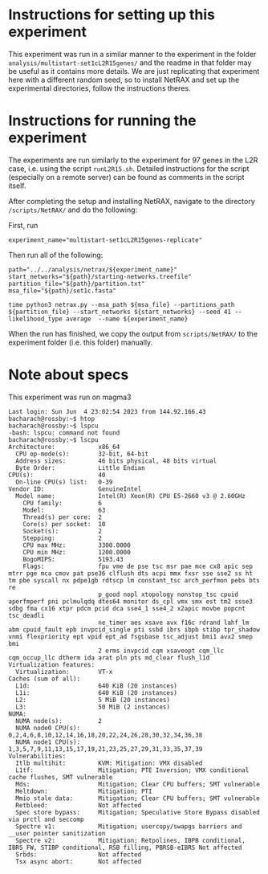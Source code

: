 # Instructions for setting up this experiment

This experiment was run in a similar manner to the experiment in the folder
`analysis/multistart-set1cL2R15genes/` and the readme in that folder may be
useful as it contains more details. We are just replicating that experiment here
with a different random seed, so to install NetRAX and set up the experimental
directories, follow the instructions theres.

# Instructions for running the experiment
The experiments are run similarly to the experiment for 97 genes in the L2R
case, i.e. using the script `runL2R15.sh`. Detailed instructions for the script
(especially on a remote server) can be found as comments in the script itself.



After completing the setup and installing NetRAX, navigate to the directory
`/scripts/NetRAX/` and do the following:

First, run
```
experiment_name="multistart-set1cL2R15genes-replicate"
```

Then run all of the following:

```
path="../../analysis/netrax/${experiment_name}"
start_networks="${path}/starting-networks.treefile"
partition_file="${path}/partition.txt"
msa_file="${path}/set1c.fasta"

time python3 netrax.py --msa_path ${msa_file} --partitions_path ${partition_file} --start_networks ${start_networks} --seed 41 --likelihood_type average  --name ${experiment_name}

```

When the run has finished, we copy the output from `scripts/NetRAX/` to the
experiment folder (i.e. this folder) manually.

# Note about specs
This experiment was run on magma3

```
Last login: Sun Jun  4 23:02:54 2023 from 144.92.166.43
bacharach@rossby:~$ htop
bacharach@rossby:~$ lspcu
-bash: lspcu: command not found
bacharach@rossby:~$ lscpu
Architecture:            x86_64
  CPU op-mode(s):        32-bit, 64-bit
  Address sizes:         46 bits physical, 48 bits virtual
  Byte Order:            Little Endian
CPU(s):                  40
  On-line CPU(s) list:   0-39
Vendor ID:               GenuineIntel
  Model name:            Intel(R) Xeon(R) CPU E5-2660 v3 @ 2.60GHz
    CPU family:          6
    Model:               63
    Thread(s) per core:  2
    Core(s) per socket:  10
    Socket(s):           2
    Stepping:            2
    CPU max MHz:         3300.0000
    CPU min MHz:         1200.0000
    BogoMIPS:            5193.43
    Flags:               fpu vme de pse tsc msr pae mce cx8 apic sep mtrr pge mca cmov pat pse36 clflush dts acpi mmx fxsr sse sse2 ss ht tm pbe syscall nx pdpe1gb rdtscp lm constant_tsc arch_perfmon pebs bts re
                         p_good nopl xtopology nonstop_tsc cpuid aperfmperf pni pclmulqdq dtes64 monitor ds_cpl vmx smx est tm2 ssse3 sdbg fma cx16 xtpr pdcm pcid dca sse4_1 sse4_2 x2apic movbe popcnt tsc_deadli
                         ne_timer aes xsave avx f16c rdrand lahf_lm abm cpuid_fault epb invpcid_single pti ssbd ibrs ibpb stibp tpr_shadow vnmi flexpriority ept vpid ept_ad fsgsbase tsc_adjust bmi1 avx2 smep bmi
                         2 erms invpcid cqm xsaveopt cqm_llc cqm_occup_llc dtherm ida arat pln pts md_clear flush_l1d
Virtualization features: 
  Virtualization:        VT-x
Caches (sum of all):     
  L1d:                   640 KiB (20 instances)
  L1i:                   640 KiB (20 instances)
  L2:                    5 MiB (20 instances)
  L3:                    50 MiB (2 instances)
NUMA:                    
  NUMA node(s):          2
  NUMA node0 CPU(s):     0,2,4,6,8,10,12,14,16,18,20,22,24,26,28,30,32,34,36,38
  NUMA node1 CPU(s):     1,3,5,7,9,11,13,15,17,19,21,23,25,27,29,31,33,35,37,39
Vulnerabilities:         
  Itlb multihit:         KVM: Mitigation: VMX disabled
  L1tf:                  Mitigation; PTE Inversion; VMX conditional cache flushes, SMT vulnerable
  Mds:                   Mitigation; Clear CPU buffers; SMT vulnerable
  Meltdown:              Mitigation; PTI
  Mmio stale data:       Mitigation; Clear CPU buffers; SMT vulnerable
  Retbleed:              Not affected
  Spec store bypass:     Mitigation; Speculative Store Bypass disabled via prctl and seccomp
  Spectre v1:            Mitigation; usercopy/swapgs barriers and __user pointer sanitization
  Spectre v2:            Mitigation; Retpolines, IBPB conditional, IBRS_FW, STIBP conditional, RSB filling, PBRSB-eIBRS Not affected
  Srbds:                 Not affected
  Tsx async abort:       Not affected
```
